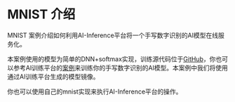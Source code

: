 



# MNIST 介绍
MNIST 案例介绍如何利用AI-Inference平台将一个手写数字识别的AI模型在线服务化。

本案例使用的模型为简单的DNN+softmax实现，训练源代码位于[GitHub](https://github.com/ucloud/uai-sdk/tree/master/examples/tensorflow/train/mnist_summary_1.1)，你也可以参考AI训练平台的[案例](uai-train/set-up/tf-mnist)来训练你的手写数字识别的AI模型。本案例中我们将使用通过AI训练平台生成的模型镜像。

你也可以使用自己的mnist实现来执行AI-Inference平台的操作。

